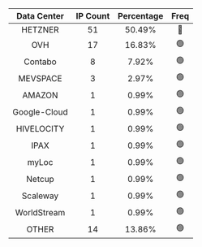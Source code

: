 | Data Center | IP Count | Percentage | Freq |
|:------------:|:--------:|:-----------:|:-----:|
| HETZNER | 51 | 50.49% | 🔴 |
| OVH | 17 | 16.83% | 🟢 |
| Contabo | 8 | 7.92% | 🟢 |
| MEVSPACE | 3 | 2.97% | 🟢 |
| AMAZON | 1 | 0.99% | 🟢 |
| Google-Cloud | 1 | 0.99% | 🟢 |
| HIVELOCITY | 1 | 0.99% | 🟢 |
| IPAX | 1 | 0.99% | 🟢 |
| myLoc | 1 | 0.99% | 🟢 |
| Netcup | 1 | 0.99% | 🟢 |
| Scaleway | 1 | 0.99% | 🟢 |
| WorldStream | 1 | 0.99% | 🟢 |
| OTHER | 14 | 13.86% | 🟢 |